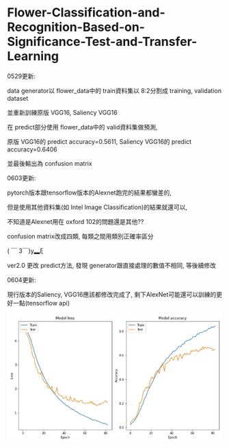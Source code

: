 # Flower-Classification-and-Recognition-Based-on-Significance-Test-and-Transfer-Learning
0529更新:

  data generator以 flower_data中的 train資料集以 8:2分割成 training, validation dataset
  
  並重新訓練原版 VGG16, Saliency VGG16
  
  在 predict部分使用 flower_data中的 valid資料集做預測, 
  
  原版 VGG16的 predict accuracy=0.5611, Saliency VGG16的 predict accuracy=0.6406
  
  並最後輸出為 confusion matrix

0603更新:

  pytorch版本跟tensorflow版本的Alexnet跑完的結果都蠻差的,
  
  但是使用其他資料集(如 Intel Image Classification)的結果就還可以,
  
  不知道是Alexnet用在 oxford 102的問題還是其他??
  
  confusion matrix改成四類, 每類之間用類別正確率區分
  
  ( ￣ 3￣)y▂ξ
  
  ver2.0 更改 predict方法, 發現 generator跟直接處理的數值不相同, 等後續修改
  
0604更新:

  現行版本的Saliency, VGG16應該都修改完成了, 剩下AlexNet可能還可以訓練的更好一點(tensorflow api)
  
  ![image](https://github.com/404nt/Flower-Classification-and-Recognition-Based-on-Significance-Test-and-Transfer-Learning/blob/main/saliency_vgg16_hitroy_lr31.jpg)
  
